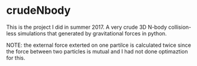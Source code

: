 # crudeNbody

This is the project I did in summer 2017. A very crude 3D N-body collision-less simulations that generated by gravitational forces in python.

NOTE: the external force exterted on one partilce is calculated twice since the force between two particles is mutual
and I had not done optimaztion for this.
